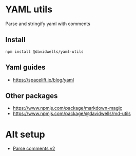 # YAML utils

Parse and stringify yaml with comments

## Install

```
npm install @davidwells/yaml-utils
```

## Yaml guides

- https://spacelift.io/blog/yaml

## Other packages

- https://www.npmjs.com/package/markdown-magic
- https://www.npmjs.com/package/@davidwells/md-utils

# Alt setup

- [Parse comments v2](https://github.com/iLib-js/ilib-mono/blob/afc142cf009925f8337414a8f508a987fa46c444/packages/ilib-loctool-yaml/YamlFile.js#L297-L303)
